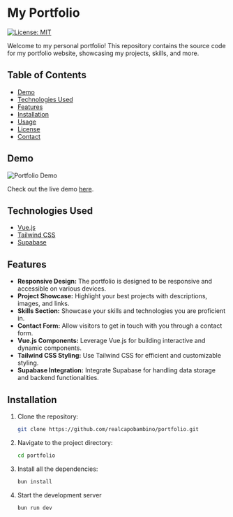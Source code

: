 # My Portfolio

[![License: MIT](https://img.shields.io/badge/License-MIT-yellow.svg)](https://opensource.org/licenses/MIT)

Welcome to my personal portfolio! This repository contains the source code for my portfolio website, showcasing my projects, skills, and more.

## Table of Contents

- [Demo](#demo)
- [Technologies Used](#technologies-used)
- [Features](#features)
- [Installation](#installation)
- [Usage](#usage)
- [License](#license)
- [Contact](#contact)

## Demo

![Portfolio Demo](path-to-screenshot-or-demo-gif)

Check out the live demo [here](https://charleswahome.me).

## Technologies Used

- [Vue.js](https://vuejs.org/)
- [Tailwind CSS](https://tailwindcss.com/)
- [Supabase](https://supabase.io/)


## Features

- **Responsive Design:** The portfolio is designed to be responsive and accessible on various devices.
- **Project Showcase:** Highlight your best projects with descriptions, images, and links.
- **Skills Section:** Showcase your skills and technologies you are proficient in.
- **Contact Form:** Allow visitors to get in touch with you through a contact form.
- **Vue.js Components:** Leverage Vue.js for building interactive and dynamic components.
- **Tailwind CSS Styling:** Use Tailwind CSS for efficient and customizable styling.
- **Supabase Integration:** Integrate Supabase for handling data storage and backend functionalities.

## Installation

1. Clone the repository:

   ```bash
   git clone https://github.com/realcapobambino/portfolio.git

2. Navigate to the project directory:

    ```bash
    cd portfolio

3. Install all the dependencies:

    ```bash
    bun install

4. Start the development server

    ```bash
    bun run dev



